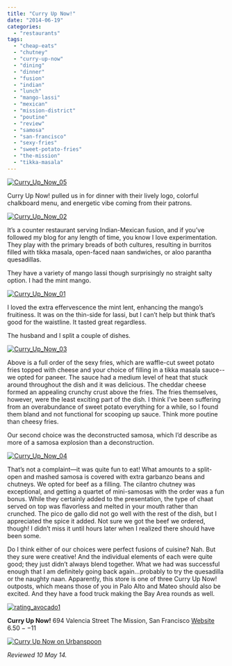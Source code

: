 ```yaml
---
title: "Curry Up Now!"
date: "2014-06-19"
categories:
  - "restaurants"
tags:
  - "cheap-eats"
  - "chutney"
  - "curry-up-now"
  - "dining"
  - "dinner"
  - "fusion"
  - "indian"
  - "lunch"
  - "mango-lassi"
  - "mexican"
  - "mission-district"
  - "poutine"
  - "review"
  - "samosa"
  - "san-francisco"
  - "sexy-fries"
  - "sweet-potato-fries"
  - "the-mission"
  - "tikka-masala"
---
```


[![Curry_Up_Now_05](http://s3.amazonaws.com/thegourmez-wpmedia/2014/05/Curry_Up_Now_05-500x332.jpg)](http://www.thegourmez.com/2014/06/curry-up-now/curry_up_now_05/)

Curry Up Now! pulled us in for dinner with their lively logo, colorful chalkboard menu, and energetic vibe coming from their patrons.

[![Curry_Up_Now_02](http://s3.amazonaws.com/thegourmez-wpmedia/2014/05/Curry_Up_Now_02-500x282.jpg)](http://www.thegourmez.com/2014/06/curry-up-now/curry_up_now_02/)

It’s a counter restaurant serving Indian-Mexican fusion, and if you’ve followed my blog for any length of time, you know I love experimentation. They play with the primary breads of both cultures, resulting in burritos filled with tikka masala, open-faced naan sandwiches, or aloo parantha quesadillas.

They have a variety of mango lassi though surprisingly no straight salty option. I had the mint mango.

[![Curry_Up_Now_01](http://s3.amazonaws.com/thegourmez-wpmedia/2014/05/Curry_Up_Now_01-344x500.jpg)](http://www.thegourmez.com/2014/06/curry-up-now/curry_up_now_01/)

I loved the extra effervescence the mint lent, enhancing the mango’s fruitiness. It was on the thin-side for lassi, but I can’t help but think that’s good for the waistline. It tasted great regardless.

The husband and I split a couple of dishes.

[![Curry_Up_Now_03](http://s3.amazonaws.com/thegourmez-wpmedia/2014/05/Curry_Up_Now_03-500x332.jpg)](http://www.thegourmez.com/2014/06/curry-up-now/curry_up_now_03/)

Above is a full order of the sexy fries, which are waffle-cut sweet potato fries topped with cheese and your choice of filling in a tikka masala sauce--we opted for paneer. The sauce had a medium level of heat that stuck around throughout the dish and it was delicious. The cheddar cheese formed an appealing crunchy crust above the fries. The fries themselves, however, were the least exciting part of the dish. I think I’ve been suffering from an overabundance of sweet potato everything for a while, so I found them bland and not functional for scooping up sauce. Think more poutine than cheesy fries.

Our second choice was the deconstructed samosa, which I’d describe as more of a samosa explosion than a deconstruction.

[![Curry_Up_Now_04](http://s3.amazonaws.com/thegourmez-wpmedia/2014/05/Curry_Up_Now_04-500x332.jpg)](http://www.thegourmez.com/2014/06/curry-up-now/curry_up_now_04/)

That’s not a complaint—it was quite fun to eat! What amounts to a split-open and mashed samosa is covered with extra garbanzo beans and chutneys. We opted for beef as a filling. The cilantro chutney was exceptional, and getting a quartet of mini-samosas with the order was a fun bonus. While they certainly added to the presentation, the type of chaat served on top was flavorless and melted in your mouth rather than crunched. The pico de gallo did not go well with the rest of the dish, but I appreciated the spice it added. Not sure we got the beef we ordered, though! I didn’t miss it until hours later when I realized there should have been some.

Do I think either of our choices were perfect fusions of cuisine? Nah. But they sure were creative! And the individual elements of each were quite good; they just didn’t always blend together. What we had was successful enough that I am definitely going back again…probably to try the quesadilla or the naughty naan. Apparently, this store is one of three Curry Up Now! outposts, which means those of you in Palo Alto and Mateo should also be excited. And they have a food truck making the Bay Area rounds as well.

[![rating_avocado1](http://s3.amazonaws.com/thegourmez-wpmedia/2009/02/rating_avocado1.gif)](http://www.thegourmez.com/2009/02/restaurant-review-nanas-durham/rating_avocado1/)

**Curry Up Now!** 694 Valencia Street The Mission, San Francisco [Website](http://curryupnow.com/menu) $6.50 --$11

[![Curry Up Now on Urbanspoon](http://www.urbanspoon.com/b/link/1740810/minilink.gif)](http://www.urbanspoon.com/r/6/1740810/restaurant/Mission/Curry-Up-Now-San-Francisco)

_Reviewed 10 May 14._
